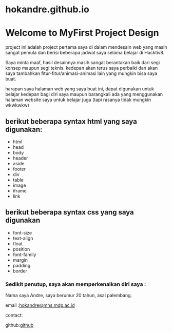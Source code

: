 # hokandre.github.io

# Welcome to MyFirst Project Design
project ini adalah project pertama saya di dalam mendesain web yang masih sangat pemula dan berisi beberapa jadwal saya selama belajar di Hacktiv8.

Saya minta maaf, hasil desainnya masih sangat berantakan baik dari segi konsep maupun segi teknis.
kedepan akan terus saya perbaiki dan akan saya tambahkan fitur-fitur/animasi-animasi lain yang mungkin bisa saya buat.

harapan saya halaman web yang saya buat ini, dapat digunakan untuk belajar kedepan bagi diri saya maupun barangkali ada yang menggunakan halaman website saya untuk belajar juga (tapi rasanya tidak mungkin wkwkwkw)

 ## berikut beberapa syntax html yang saya digunakan:
 - html
 - head
 - body
 - header
 - aside
 - footer
 - div
 - table
 - image
 - iframe
 - link

## berikut beberapa syntax css yang saya digunakan
- font-size
- text-align
- float
- position
- font-family
- margin
- padding
- border

### Sedikit penutup, saya akan memperkenalkan diri saya :
Nama saya Andre, saya berumur 20 tahun, asal palembang.

email :hokandre@mhs.mdp.ac.id

contact:

github:[github](https://github.com/hokandre)   
